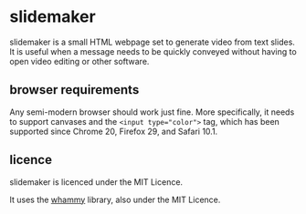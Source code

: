 # slidemaker

slidemaker is a small HTML webpage set to generate video from text slides.
It is useful when a message needs to be quickly conveyed without having to open
video editing or other software.

## browser requirements

Any semi-modern browser should work just fine. More specifically, it needs to
support canvases and the `<input type="color">` tag, which has been supported
since Chrome 20, Firefox 29, and Safari 10.1.

## licence

slidemaker is licenced under the MIT Licence.

It uses the [whammy](https://github.com/antimatter15/whammy) library, also
under the MIT Licence.
